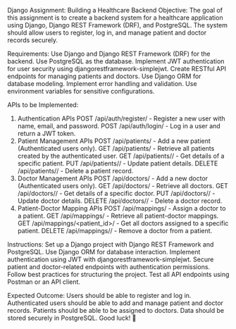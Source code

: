 Django Assignment: Building a Healthcare Backend
Objective:
The goal of this assignment is to create a backend system for a healthcare application using Django, Django REST Framework (DRF), and PostgreSQL. The system should allow users to register, log in, and manage patient and doctor records securely.

Requirements:
Use Django and Django REST Framework (DRF) for the backend.
Use PostgreSQL as the database.
Implement JWT authentication for user security using djangorestframework-simplejwt.
Create RESTful API endpoints for managing patients and doctors.
Use Django ORM for database modeling.
Implement error handling and validation.
Use environment variables for sensitive configurations.

APIs to be Implemented:
1. Authentication APIs
POST /api/auth/register/ - Register a new user with name, email, and password.
POST /api/auth/login/ - Log in a user and return a JWT token.
2. Patient Management APIs
POST /api/patients/ - Add a new patient (Authenticated users only).
GET /api/patients/ - Retrieve all patients created by the authenticated user.
GET /api/patients/<id>/ - Get details of a specific patient.
PUT /api/patients/<id>/ - Update patient details.
DELETE /api/patients/<id>/ - Delete a patient record.
3. Doctor Management APIs
POST /api/doctors/ - Add a new doctor (Authenticated users only).
GET /api/doctors/ - Retrieve all doctors.
GET /api/doctors/<id>/ - Get details of a specific doctor.
PUT /api/doctors/<id>/ - Update doctor details.
DELETE /api/doctors/<id>/ - Delete a doctor record.
4. Patient-Doctor Mapping APIs
POST /api/mappings/ - Assign a doctor to a patient.
GET /api/mappings/ - Retrieve all patient-doctor mappings.
GET /api/mappings/<patient_id>/ - Get all doctors assigned to a specific patient.
DELETE /api/mappings/<id>/ - Remove a doctor from a patient.

Instructions:
Set up a Django project with Django REST Framework and PostgreSQL.
Use Django ORM for database interaction.
Implement authentication using JWT with djangorestframework-simplejwt.
Secure patient and doctor-related endpoints with authentication permissions.
Follow best practices for structuring the project.
Test all API endpoints using Postman or an API client.

Expected Outcome:
Users should be able to register and log in.
Authenticated users should be able to add and manage patient and doctor records.
Patients should be able to be assigned to doctors.
Data should be stored securely in PostgreSQL.
Good luck! 🚀

